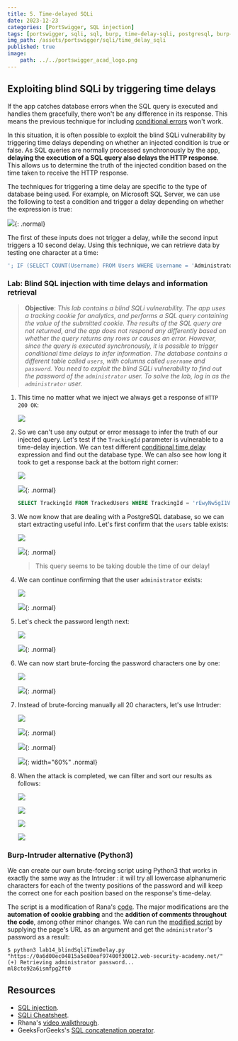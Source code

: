 ```yaml
---
title: 5. Time-delayed SQLi
date: 2023-12-23
categories: [PortSwigger, SQL injection]
tags: [portswigger, sqli, sql, burp, time-delay-sqli, postgresql, burp-intruder, python3]
img_path: /assets/portswigger/sqli/time_delay_sqli
published: true
image:
    path: ../../portswigger_acad_logo.png
---
```


## Exploiting blind SQLi by triggering time delays

If the app catches database errors when the SQL query is executed and handles them gracefully, there won't be any difference in its response. This means the previous technique for including [conditional errors](https://cspanias.github.io/posts/PS-SQLi-4.-Error-based-SQLi/) won't work.

In this situation, it is often possible to exploit the blind SQLi vulnerability by triggering time delays depending on whether an injected condition is true or false. As SQL queries are normally processed synchronously by the app, **delaying the execution of a SQL query also delays the HTTP response**. This allows us to determine the truth of the injected condition based on the time taken to receive the HTTP response.

The techniques for triggering a time delay are specific to the type of database being used. For example, on Microsoft SQL Server, we can use the following to test a condition and trigger a delay depending on whether the expression is true:

![](microsoft_sql_server.png){: .normal}

The first of these inputs does not trigger a delay, while the second input triggers a 10 second delay. Using this technique, we can retrieve data by testing one character at a time:

```sql
'; IF (SELECT COUNT(Username) FROM Users WHERE Username = 'Administrator' AND SUBSTRING(Password, 1, 1) > 'm') = 1 WAITFOR DELAY '0:0:{delay}'--
```

### Lab: Blind SQL injection with time delays and information retrieval

> **Objective**: _This lab contains a blind SQLi vulnerability. The app uses a tracking cookie for analytics, and performs a SQL query containing the value of the submitted cookie. The results of the SQL query are not returned, and the app does not respond any differently based on whether the query returns any rows or causes an error. However, since the query is executed synchronously, it is possible to trigger conditional time delays to infer information. The database contains a different table called `users`, with columns called `username` and `password`. You need to exploit the blind SQLi vulnerability to find out the password of the `administrator` user. To solve the lab, log in as the `administrator` user._

1. This time no matter what we inject we always get a response of `HTTP 200 OK`:

    ![](lab1_sqli_test.png)

2. So we can't use any output or error message to infer the truth of our injected query. Let's test if the `TrackingId` parameter is vulnerable to a time-delay injection. We can test different [conditional time delay](https://portswigger.net/web-security/sql-injection/cheat-sheet) expression and find out the database type. We can also see how long it took to get a response back at the bottom right corner:

    ![](lab1_test_version.png)

    ![](lab1_milliseconds.png){: .normal}

    ```sql
    SELECT TrackingId FROM TrackedUsers WHERE TrackingId = 'rEwyNw5gI1VsAfPW' || (SELECT CASE WHEN ( (SELECT COUNT(version())) = 1) THEN pg_sleep(10) ELSE pg_sleep(0) END)--
    ```

3. We now know that are dealing with a PostgreSQL database, so we can start extracting useful info. Let's first confirm that the `users` table exists:

    ![](lab1_test_users.png)

    ![](lab1_time_users.png){: .normal}

    > This query seems to be taking double the time of our delay!

3. We can continue confirming that the user `administrator` exists:

    ![](lab1_test_admin.png)

    ![](lab1_time_admin.png){: .normal}

4. Let's check the password length next:

    ![](lab1_test_pass_length.png)

    ![](lab1_time_pass_length.png){: .normal}

5. We can now start brute-forcing the password characters one by one:

    ![](lab1_test_first_letter.png)

    ![](lab1_time_first_letter.png){: .normal}

6. Instead of brute-forcing manually all 20 characters, let's use Intruder:

    ![](lab1_intruder_pos.png)

    ![](lab1_intruder_payload_1.png){: .normal}

    ![](lab1_intruder_payload_2.png){: .normal}

    ![](lab1_intruder_threads.png){: width="60%" .normal}

7. When the attack is completed, we can filter and sort our results as follows:

    ![](lab1_intruder_highlight.png)

    ![](lab1_intruder_highlight_1.png)

    ![](lab1_intruder_highlight_2.png)

    ![](lab1_solved.png)

### Burp-Intruder alternative (Python3)

We can create our own brute-forcing script using Python3 that works in exactly the same way as the Intruder : it will try all lowercase alphanumeric characters for each of the twenty positions of the password and will keep the correct one for each position based on the response's time-delay.

The script is a modification of Rana's [code](https://raw.githubusercontent.com/rkhal101/Web-Security-Academy-Series/main/sql-injection/lab-14/sqli-lab-14.py). The major modifications are the **automation of cookie grabbing** and the **addition of comments throughout the code**, among other minor changes. We can run the [modified script](https://github.com/CSpanias/cspanias.github.io/blob/main/assets/portswigger/sqli/time_delay_sqli/lab14_blindSqliTimeDelay.py) by supplying the page's URL as an argument and get the `administrator`'s password as a result:

```shell
$ python3 lab14_blindSqliTimeDelay.py "https://0a6d00ec04815a5e80eaf97400f30012.web-security-academy.net/"
(+) Retrieving administrator password...
ml8cto92a6ismfpg2ft0
```
## Resources

- [SQL injection](https://portswigger.net/web-security/learning-paths/sql-injection).
- [SQLi Cheatsheet](https://portswigger.net/web-security/sql-injection/cheat-sheet).
- Rhana's [video walkthrough](https://www.youtube.com/watch?v=6RQDafoyfgQ).
- GeeksForGeeks's [SQL concatenation operator](https://www.geeksforgeeks.org/sql-concatenation-operator/).